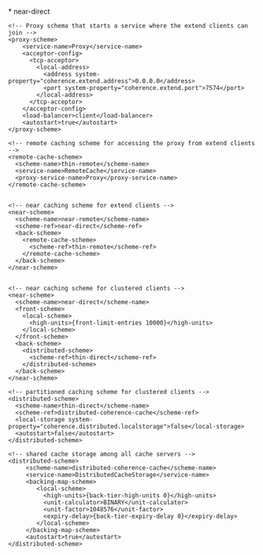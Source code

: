 <?xml version="1.0"?>
<cache-config xmlns:xsi="http://www.w3.org/2001/XMLSchema-instance"
              xmlns="http://xmlns.oracle.com/coherence/coherence-cache-config"
              xsi:schemaLocation="http://xmlns.oracle.com/coherence/coherence-cache-config coherence-cache-config.xsd">
  <caching-scheme-mapping>
    <cache-mapping>
        <cache-name>*</cache-name>
        <scheme-name>near-direct</scheme-name>
    </cache-mapping>
  </caching-scheme-mapping>
  <caching-schemes>

    <!-- Proxy schema that starts a service where the extend clients can join -->
    <proxy-scheme>
        <service-name>Proxy</service-name>
        <acceptor-config>
          <tcp-acceptor>
            <local-address>
              <address system-property="coherence.extend.address">0.0.0.0</address>
              <port system-property="coherence.extend.port">7574</port>
            </local-address>
          </tcp-acceptor>
        </acceptor-config>
        <load-balancer>client</load-balancer>
        <autostart>true</autostart>
    </proxy-scheme>

    <!-- remote caching scheme for accessing the proxy from extend clients -->
    <remote-cache-scheme>
      <scheme-name>thin-remote</scheme-name>
      <service-name>RemoteCache</service-name>
      <proxy-service-name>Proxy</proxy-service-name>
    </remote-cache-scheme>


    <!-- near caching scheme for extend clients -->
    <near-scheme>
      <scheme-name>near-remote</scheme-name>
      <scheme-ref>near-direct</scheme-ref>
      <back-scheme>
        <remote-cache-scheme>
          <scheme-ref>thin-remote</scheme-ref>
        </remote-cache-scheme>
      </back-scheme>
    </near-scheme>


    <!-- near caching scheme for clustered clients -->
    <near-scheme>
      <scheme-name>near-direct</scheme-name>
      <front-scheme>
        <local-scheme>
          <high-units>{front-limit-entries 10000}</high-units>
        </local-scheme>
      </front-scheme>
      <back-scheme>
        <distributed-scheme>
          <scheme-ref>thin-direct</scheme-ref>
	    </distributed-scheme>
      </back-scheme>
    </near-scheme>

    <!-- partitioned caching scheme for clustered clients -->
    <distributed-scheme>
      <scheme-name>thin-direct</scheme-name>
      <scheme-ref>distributed-coherence-cache</scheme-ref>
      <local-storage system-property="coherence.distributed.localstorage">false</local-storage>
      <autostart>false</autostart>
    </distributed-scheme>

    <!-- shared cache storage among all cache servers -->
    <distributed-scheme>
         <scheme-name>distributed-coherence-cache</scheme-name>
         <service-name>DistributedCacheStorage</service-name>
         <backing-map-scheme>
            <local-scheme>
              <high-units>{back-tier-high-units 0}</high-units>
              <unit-calculator>BINARY</unit-calculator>
              <unit-factor>1048576</unit-factor>
              <expiry-delay>{back-tier-expiry-delay 0}</expiry-delay>
            </local-scheme>
         </backing-map-scheme>
         <autostart>true</autostart>
    </distributed-scheme>

  </caching-schemes>
</cache-config>
